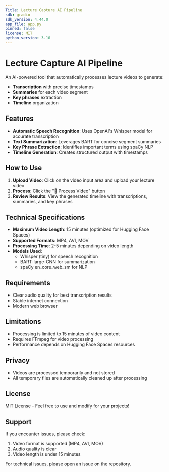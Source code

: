 ```yaml
---
Title: Lecture Capture AI Pipeline
sdk: gradio
sdk_version: 4.44.0
app_file: app.py
pinned: false
license: MIT
python_version: 3.10
---
```


# Lecture Capture AI Pipeline

An AI-powered tool that automatically processes lecture videos to generate:

-  **Transcription** with precise timestamps
-  **Summaries** for each video segment
-  **Key phrases** extraction
-  **Timeline** organization

## Features

- **Automatic Speech Recognition**: Uses OpenAI's Whisper model for accurate transcription
- **Text Summarization**: Leverages BART for concise segment summaries
- **Key Phrase Extraction**: Identifies important terms using spaCy NLP
- **Timeline Generation**: Creates structured output with timestamps

## How to Use

1. **Upload Video**: Click on the video input area and upload your lecture video
2. **Process**: Click the "🚀 Process Video" button
3. **Review Results**: View the generated timeline with transcriptions, summaries, and key phrases

## Technical Specifications

- **Maximum Video Length**: 15 minutes (optimized for Hugging Face Spaces)
- **Supported Formats**: MP4, AVI, MOV
- **Processing Time**: 2-5 minutes depending on video length
- **Models Used**:
  - Whisper (tiny) for speech recognition
  - BART-large-CNN for summarization
  - spaCy en_core_web_sm for NLP

## Requirements

- Clear audio quality for best transcription results
- Stable internet connection
- Modern web browser

## Limitations

- Processing is limited to 15 minutes of video content
- Requires FFmpeg for video processing
- Performance depends on Hugging Face Spaces resources

## Privacy

- Videos are processed temporarily and not stored
- All temporary files are automatically cleaned up after processing

## License

MIT License - Feel free to use and modify for your projects!

## Support

If you encounter issues, please check:
1. Video format is supported (MP4, AVI, MOV)
2. Audio quality is clear
3. Video length is under 15 minutes

For technical issues, please open an issue on the repository.
